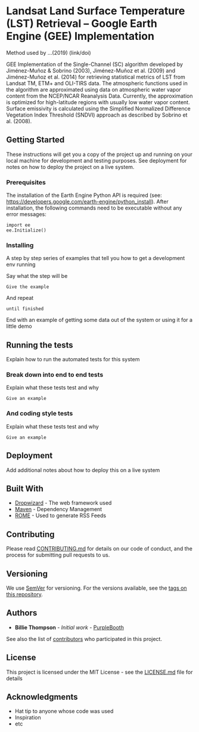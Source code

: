 # Landsat Land Surface Temperature (LST) Retrieval – Google Earth Engine (GEE) Implementation

Method used by ...(2019) (link/doi)

GEE Implementation of the Single-Channel (SC) algorithm developed by Jiménez-Muñoz & Sobrino (2003), 
Jiménez-Muñoz et al. (2009) and Jiménez-Muñoz et al. (2014) for retrieving statistical metrics of LST
from Landsat TM, ETM+ and OLI-TIRS data.
The atmospheric functions used in the algorithm are approximated using data on atmospheric water vapor
content from the NCEP/NCAR Reanalysis Data. Currently, the approximation is optimized for high-latitude 
regions with usually low water vapor content. 
Surface emissivity is calculated using the Simplified Normalized Difference Vegetation Index 
Threshold (SNDVI) approach as described by Sobrino et al. (2008).

## Getting Started

These instructions will get you a copy of the project up and running on your local machine for development and testing purposes. See deployment for notes on how to deploy the project on a live system.

### Prerequisites

The installation of the Earth Engine Python API is required (see: https://developers.google.com/earth-engine/python_install).
After installation, the following commands need to be executable without any error messages:

```
import ee
ee.Initialize()
```


### Installing

A step by step series of examples that tell you how to get a development env running

Say what the step will be

```
Give the example
```

And repeat

```
until finished
```

End with an example of getting some data out of the system or using it for a little demo

## Running the tests

Explain how to run the automated tests for this system

### Break down into end to end tests

Explain what these tests test and why

```
Give an example
```

### And coding style tests

Explain what these tests test and why

```
Give an example
```

## Deployment

Add additional notes about how to deploy this on a live system

## Built With

* [Dropwizard](http://www.dropwizard.io/1.0.2/docs/) - The web framework used
* [Maven](https://maven.apache.org/) - Dependency Management
* [ROME](https://rometools.github.io/rome/) - Used to generate RSS Feeds

## Contributing

Please read [CONTRIBUTING.md](https://gist.github.com/PurpleBooth/b24679402957c63ec426) for details on our code of conduct, and the process for submitting pull requests to us.

## Versioning

We use [SemVer](http://semver.org/) for versioning. For the versions available, see the [tags on this repository](https://github.com/your/project/tags). 

## Authors

* **Billie Thompson** - *Initial work* - [PurpleBooth](https://github.com/PurpleBooth)

See also the list of [contributors](https://github.com/your/project/contributors) who participated in this project.

## License

This project is licensed under the MIT License - see the [LICENSE.md](LICENSE.md) file for details

## Acknowledgments

* Hat tip to anyone whose code was used
* Inspiration
* etc
